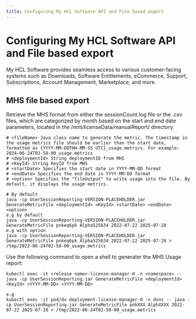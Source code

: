 ```yaml
---
title: Configuring My HCL Software API and File based export
---
```


# Configuring My HCL Software API and File based export

My HCL Software provides seamless access to various customer-facing systems such as Downloads, Software Entitlements, eCommerce, Support, Subscriptions, Account Management, Marketplace, and more.


## MHS file based export

Retrieve the MHS format from either the sessionCount.log file or the .csv files, which are categorized by month based on the start and end date parameters, located in the /mnt/licenseData/manualReport/ directory.

```
# <fileName> Java class name to generate the metric. The timestamp in the usage metrics file should be earlier than the start date, formatted as {YYYY-MM-DDTHH-MM-SS UTC}_usage.metrics. For example: 2024-06-24T02-50-00_usage.metrics
# <deploymentId> String deploymentID from MHS
# <KeyId> String KeyId from MHS
# <startDate> Specifies the start date in YYYY-MM-DD format
# <endDate> Specifies the end date in YYYY-MM-DD format
# <option> Specifies the "fileOutput" to write usage into the file. By default, it displays the usage metrics.

# By default
java -cp UserSessionReporting-VERSION-PLACEHOLDER.jar GenerateMetricFile <deploymentId> <KeyId> <startDate> <endDate> <option>
e.g by default
java -cp UserSessionReporting-VERSION-PLACEHOLDER.jar GenerateMetricFile pnkeq6pk Alpha525634 2022-07-22 2025-07-28
e.g with option
java -cp UserSessionReporting-VERSION-PLACEHOLDER.jar GenerateMetricFile pnkeq6pk Alpha525634 2022-07-22 2025-07-28 > /tmp/2022-06-24T02-50-00_usage.metrics
```

Use the following command to open a shell to generater the MHS Usage report:
```
kubectl exec -it <release name>-license-manager-0 -n <namespace> -- java -cp UserSessionReporting.jar GenerateMetricFile <deploymentId> <KeyId> <YYYY-MM-DD> <YYYY-MM-DD>

e.g
kubectl exec -it pod/dx-deployment-license-manager-0 -n dxns -- java -cp UserSessionReporting.jar GenerateMetricFile pnkXXX AlphXXXX 2022-07-22 2025-07-28 > /tmp/2022-06-24T02-50-00_usage.metrics
```